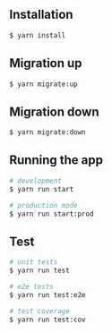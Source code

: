 ## Installation

```bash
$ yarn install
```

## Migration up

```bash
$ yarn migrate:up
```

## Migration down

```bash
$ yarn migrate:down
```

## Running the app

```bash
# development
$ yarn run start

# production mode
$ yarn run start:prod
```

## Test

```bash
# unit tests
$ yarn run test

# e2e tests
$ yarn run test:e2e

# test coverage
$ yarn run test:cov
```
